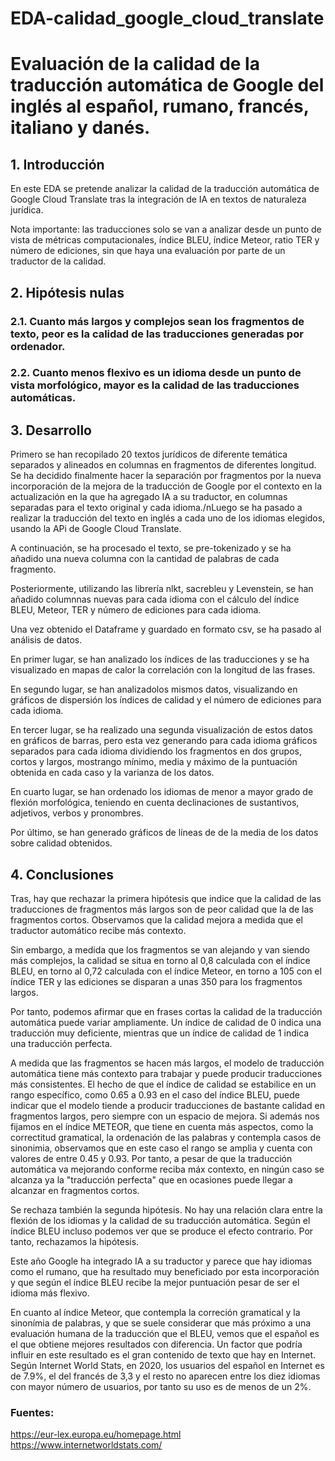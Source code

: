 # EDA-calidad_google_cloud_translate
# Evaluación de la calidad de la traducción automática de Google del inglés al español, rumano, francés, italiano y danés.

## 1. Introducción
  En este EDA se pretende analizar la calidad de la traducción automática de Google Cloud Translate tras la integración de IA en textos de naturaleza jurídica.
  
  Nota importante: las traducciones solo se van a analizar desde un punto de vista de métricas computacionales, índice BLEU, índice Meteor, ratio TER y número de ediciones, sin que haya una evaluación por parte de un traductor de la calidad.
  
 ## 2. Hipótesis nulas
 ### 2.1. Cuanto más largos y complejos sean los fragmentos de texto, peor es la calidad de las traducciones generadas por ordenador.
 ### 2.2. Cuanto menos flexivo es un idioma desde un punto de vista morfológico, mayor es la calidad de las traducciones automáticas.
 
 ## 3. Desarrollo
  Primero se han recopilado 20 textos jurídicos de diferente temática separados y alineados en columnas en fragmentos de diferentes longitud. Se ha decidido finalmente hacer la separación por fragmentos por la nueva incorporación de la mejora de la traducción de Google por el contexto en la actualización en la que ha agregado IA a su traductor, en columnas separadas para el texto original y cada idioma./nLuego se ha pasado a realizar la traducción del texto en inglés a cada uno de los idiomas elegidos, usando la APi de Google Cloud Translate.
  
  A continuación, se ha procesado el texto, se pre-tokenizado y se ha añadido una nueva columna con la cantidad de palabras de cada fragmento.
  
  Posteriormente, utilizando las librería nlkt, sacrebleu y Levenstein, se han añadido columnnas nuevas para cada idioma con el cálculo del índice BLEU, Meteor, TER y número de ediciones para cada idioma.
  
  Una vez obtenido el Dataframe y guardado en formato csv, se ha pasado al análisis de datos.
  
  En primer lugar, se han analizado los índices de las traducciones y se ha visualizado en mapas de calor la correlación con la longitud de las frases.
  
  En segundo lugar, se han analizadolos mismos datos, visualizando en gráficos de dispersión los índices de calidad y el número de ediciones para cada idioma.
  
  En tercer lugar, se ha realizado una segunda visualización de estos datos en gráficos de barras, pero esta vez generando para cada idioma gráficos separados para cada idioma dividiendo los fragmentos en dos grupos, cortos y largos, mostrango mínimo, media y máximo de la puntuación obtenida en cada caso y la varianza de los datos.
  
  En cuarto lugar, se han ordenado los idiomas de menor a mayor grado de flexión morfológica, teniendo en cuenta declinaciones de sustantivos, adjetivos, verbos y pronombres.
  
  Por último, se han generado gráficos de líneas de de la media de los datos sobre calidad obtenidos.
  
## 4. Conclusiones
  Tras, hay que rechazar la primera hipótesis que indice que la calidad de las traducciones de fragmentos más largos son de peor calidad que la de las fragmentos cortos. Observamos que la calidad mejora a medida que el traductor automático recibe más contexto.
  
Sin embargo, a medida que los fragmentos se van alejando y van siendo más complejos, la calidad se situa en torno al 0,8 calculada con el índice BLEU, en torno al 0,72 calculada con el índice Meteor, en torno a 105 con el índice TER y las ediciones se disparan a unas 350 para los fragmentos largos.

Por tanto, podemos afirmar que en frases cortas la calidad de la traducción automática puede variar ampliamente. Un índice de calidad de 0 indica una traducción muy deficiente, mientras que un índice de calidad de 1 indica una traducción perfecta.

A medida que las fragmentos se hacen más largos, el modelo de traducción automática tiene más contexto para trabajar y puede producir traducciones más consistentes. El hecho de que el índice de calidad se estabilice en un rango específico, como 0.65 a 0.93 en el caso del índice BLEU, puede indicar que el modelo tiende a producir traducciones de bastante calidad en fragmentos largos, pero siempre con un espacio de mejora. Si además nos fijamos en el índice METEOR, que tiene en cuenta más aspectos, como la correctitud gramatical, la ordenación de las palabras y contempla casos de sinonimia, observamos que en este caso el rango se amplia y cuenta con valores de entre 0.45 y 0.93. Por tanto, a pesar de que la traducción automática va mejorando conforme reciba máx contexto, en ningún caso se alcanza ya la "traducción perfecta" que en ocasiones puede llegar a alcanzar en fragmentos cortos.

  Se rechaza también la segunda hipótesis. No hay una relación clara entre la flexión de los idiomas y la calidad de su traducción automática. Según el índice BLEU incluso podemos ver que se produce el efecto contrario. Por tanto, rechazamos la hipótesis.
  
Este año Google ha integrado IA a su traductor y parece que hay idiomas como el rumano, que ha resultado muy beneficiado por esta incorporación y que según el índice BLEU recibe la mejor puntuación pesar de ser el idioma más flexivo.

En cuanto al índice Meteor, que contempla la correción gramatical y la sinonímia de palabras, y que se suele considerar que más próximo a una evaluación humana de la traducción que el BLEU, vemos que el español es el que obtiene mejores resultados con diferencia. Un factor que podría influir en este resultado es el gran contenido de texto que hay en Internet. Según Internet World Stats, en 2020, los usuarios del español en Internet es de 7.9%, el del francés de 3,3 y el resto no aparecen entre los diez idiomas con mayor número de usuarios, por tanto su uso es de menos de un 2%.

### Fuentes:
https://eur-lex.europa.eu/homepage.html
https://www.internetworldstats.com/

